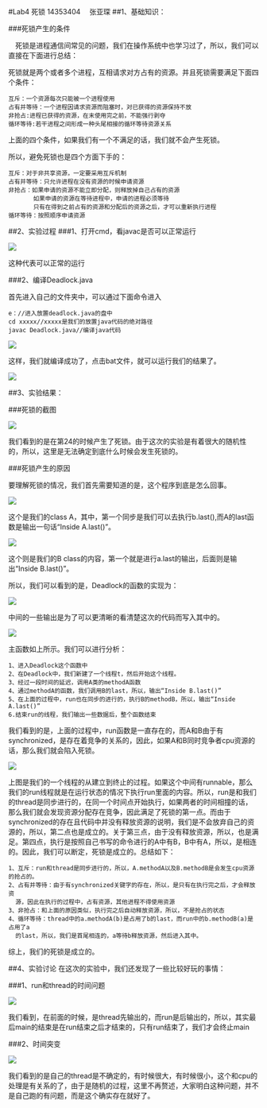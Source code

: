 #Lab4 死锁
14353404 &emsp;张亚琛
##1、基础知识：

###死锁产生的条件

&emsp;死锁是进程通信间常见的问题，我们在操作系统中也学习过了，所以，我们可以直接在下面进行总结：

死锁就是两个或者多个进程，互相请求对方占有的资源。并且死锁需要满足下面四个条件：

	互斥：一个资源每次只能被一个进程使用
	占有并等待：一个进程因请求资源而阻塞时，对已获得的资源保持不放
	非抢占:进程已获得的资源，在末使用完之前，不能强行剥夺
	循环等待:若干进程之间形成一种头尾相接的循环等待资源关系
上面的四个条件，如果我们有一个不满足的话，我们就不会产生死锁。

所以，避免死锁也是四个方面下手的：
	
	互斥：对于非共享资源，一定要采用互斥机制
	占有并等待：只允许进程在没有资源的时候申请资源
	非抢占：如果申请的资源不能立即分配，则释放掉自己占有的资源
		   如果申请的资源在等待进程中，申请的进程必须等待
		   只有在得到之前占有的资源和分配后的资源之后，才可以重新执行进程
	循环等待：按照顺序申请资源

##2、实验过程
###1、打开cmd，看javac是否可以正常运行

![](http://i1.piimg.com/567571/3d6e8a0b18f6506e.png)

这种代表可以正常的运行

###2、编译Deadlock.java

首先进入自己的文件夹中，可以通过下面命令进入

	e：//进入放置deadlock.java的盘中
	cd xxxxx//xxxxx是我们的放置java代码的绝对路径
	javac Deadlock.java//编译java代码

![](http://p1.bpimg.com/567571/6bfa497d39391e42.png)

这样，我们就编译成功了，点击bat文件，就可以运行我们的结果了。

![](http://p1.bpimg.com/567571/a1fc87f9dace595e.png)

##3、实验结果：

###死锁的截图

![](http://p1.bpimg.com/567571/632e628136f879fe.png)

我们看到的是在第24的时候产生了死锁。由于这次的实验是有着很大的随机性的，所以，这里是无法确定到底什么时候会发生死锁的。

###死锁产生的原因

要理解死锁的情况，我们首先需要知道的是，这个程序到底是怎么回事。

![](http://p1.bqimg.com/567571/6a7399a847adf367.png)

这个是我们的class A，其中，第一个同步是我们可以去执行b.last(),而A的last函数是输出一句话“Inside A.last()”。

![](http://i1.piimg.com/567571/43a49182e5e6ad93.png)

这个则是我们的B class的内容，第一个就是进行a.last的输出，后面则是输出“Inside B.last()”。

所以，我们可以看到的是，Deadlock的函数的实现为：

![](http://i1.piimg.com/567571/ceeb6b395f2c7a05.png)

中间的一些输出是为了可以更清晰的看清楚这次的代码而写入其中的。

![](http://p1.bpimg.com/567571/88ddd95f70037a0e.png)

主函数如上所示。我们可以进行分析：

	1、进入Deadlock这个函数中
	2、在Deadlock中，我们新建了一个线程t，然后开始这个线程。
	3、经过一段时间的延迟，调用A类的methodA函数
	4、通过methodA的函数，我们调用B的last，所以，输出“Inside B.last()”
	5、在上面的过程中，run也在同步的进行的，执行B的methodB，所以，输出“Inside A.last()”
	6.结束run的线程，我们输出一些数据后，整个函数结束

我们看到的是，上面的过程中，run函数是一直存在的，而A和B由于有synchronized，是存在着竞争的关系的，因此，如果A和B同时竞争者cpu资源的话，那么我们就会陷入死锁。

![](http://images.cnitblog.com/blog/604928/201503/121419580897465.png)

上图是我们的一个线程的从建立到终止的过程。如果这个中间有runnable，那么我们的run线程就是在运行状态的情况下执行run里面的内容。所以，run是和我们的thread是同步进行的，在同一个时间点开始执行，如果两者的时间相撞的话，那么我们就会发现资源分配存在竞争，因此满足了死锁的第一点。而由于synchronized的存在且代码中并没有释放资源的说明，我们是不会放弃自己的资源的，所以，第二点也是成立的。关于第三点，由于没有释放资源，所以，也是满足。第四点，执行是按照自己书写的命令进行的A中有B，B中有A，所以，是相连的。因此，我们可以断定，死锁是成立的。总结如下：

	1、互斥：run和thread是同步进行的，所以，A.methodA以及B.methodB是会发生cpu资源的抢占的。
	2、占有并等待：由于有synchronized关键字的存在，所以，是只有在执行完之后，才会释放资
      源，因此在执行的过程中，占有资源，其他进程不得使用资源
	3、非抢占：和上面的原因类似，执行完之后自动释放资源，所以，不是抢占的状态
	4、循环等待：thread中的a.methodA(b)是占用了b的last，而run中的b.methodB(a)是占用了a
	  的last，所以，我们是首尾相连的，a等待b释放资源，然后进入其中。

综上，我们的死锁是成立的。

##4、实验讨论
在这次的实验中，我们还发现了一些比较好玩的事情：

###1、run和thread的时间问题

![](http://i1.piimg.com/567571/b294c6ad842a81de.png)

我们看到，在前面的时候，是thread先输出的，而run是后输出的，所以，其实最后main的结束是在run结束之后才结束的，只有run结束了，我们才会终止main

###2、时间突变

![](http://i1.piimg.com/567571/58dfffae7340872b.png)

我们看到的是自己的thread是不确定的，有时候很大，有时候很小，这个和cpu的处理是有关系的了，由于是随机的过程，这里不再赘述，大家明白这种问题，并不是自己跑的有问题，而是这个确实存在就好了。
